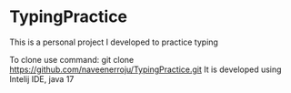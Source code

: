 # TypingPractice
This is a personal project I developed to practice typing

To clone use command: git clone https://github.com/naveenerroju/TypingPractice.git
It is developed using Intelij IDE, java 17